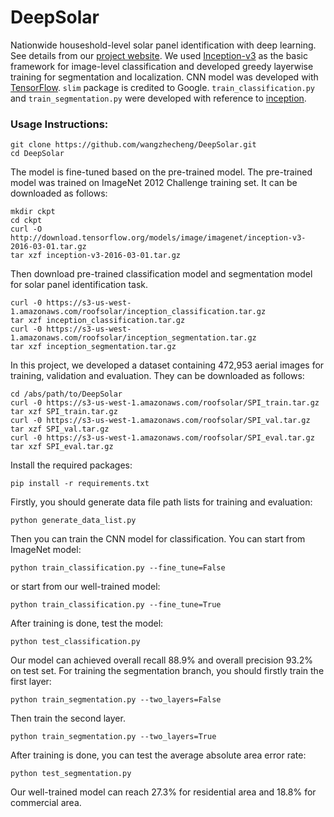 # DeepSolar
Nationwide houseshold-level solar panel identification with deep learning. See details from our [project website](http://web.stanford.edu/group/deepsolar/home). We used [Inception-v3](https://arxiv.org/pdf/1512.00567.pdf) as the basic framework for image-level classification and developed greedy layerwise training for segmentation and localization.
CNN model was developed with [TensorFlow](https://github.com/tensorflow). `slim` package is credited to Google. `train_classification.py` and `train_segmentation.py` were developed with reference to [inception](https://github.com/tensorflow/models/tree/master/inception).

### Usage Instructions:
```
git clone https://github.com/wangzhecheng/DeepSolar.git
cd DeepSolar
```
The model is fine-tuned based on the pre-trained model. The pre-trained model was trained on ImageNet 2012 Challenge training set. It can be downloaded as follows:
```
mkdir ckpt
cd ckpt
curl -O http://download.tensorflow.org/models/image/imagenet/inception-v3-2016-03-01.tar.gz
tar xzf inception-v3-2016-03-01.tar.gz
```
Then download pre-trained classification model and segmentation model for solar panel identification task.
```
curl -0 https://s3-us-west-1.amazonaws.com/roofsolar/inception_classification.tar.gz
tar xzf inception_classification.tar.gz
curl -0 https://s3-us-west-1.amazonaws.com/roofsolar/inception_segmentation.tar.gz
tar xzf inception_segmentation.tar.gz
```
In this project, we developed a dataset containing 472,953 aerial images for training, validation and evaluation. They can be downloaded as follows:
```
cd /abs/path/to/DeepSolar
curl -0 https://s3-us-west-1.amazonaws.com/roofsolar/SPI_train.tar.gz
tar xzf SPI_train.tar.gz
curl -0 https://s3-us-west-1.amazonaws.com/roofsolar/SPI_val.tar.gz
tar xzf SPI_val.tar.gz
curl -0 https://s3-us-west-1.amazonaws.com/roofsolar/SPI_eval.tar.gz
tar xzf SPI_eval.tar.gz
```
Install the required packages:
```
pip install -r requirements.txt
```
Firstly, you should generate data file path lists for training and evaluation:
```
python generate_data_list.py
```
Then you can train the CNN model for classification. You can start from ImageNet model:
```
python train_classification.py --fine_tune=False
```
or start from our well-trained model:
```
python train_classification.py --fine_tune=True
```
After training is done, test the model:
```
python test_classification.py
```
Our model can achieved overall recall 88.9% and overall precision 93.2% on test set.
For training the segmentation branch, you should firstly train the first layer:
```
python train_segmentation.py --two_layers=False
```
Then train the second layer.
```
python train_segmentation.py --two_layers=True
```
After training is done, you can test the average absolute area error rate:
```
python test_segmentation.py
```
Our well-trained model can reach 27.3% for residential area and 18.8% for commercial area.
